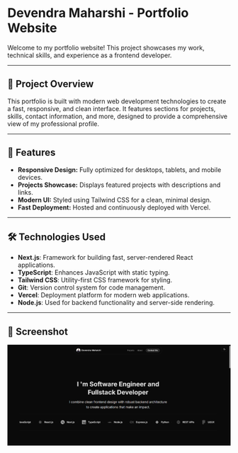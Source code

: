 # Devendra Maharshi - Portfolio Website

Welcome to my portfolio website! This project showcases my work, technical skills, and experience as a frontend developer.

---

## 🌟 Project Overview

This portfolio is built with modern web development technologies to create a fast, responsive, and clean interface. It features sections for projects, skills, contact information, and more, designed to provide a comprehensive view of my professional profile.

---

## 🚀 Features

- **Responsive Design:** Fully optimized for desktops, tablets, and mobile devices.
- **Projects Showcase:** Displays featured projects with descriptions and links.
- **Modern UI:** Styled using Tailwind CSS for a clean, minimal design.
- **Fast Deployment:** Hosted and continuously deployed with Vercel.

---

## 🛠️ Technologies Used

- **Next.js**: Framework for building fast, server-rendered React applications.
- **TypeScript**: Enhances JavaScript with static typing.
- **Tailwind CSS**: Utility-first CSS framework for styling.
- **Git**: Version control system for code management.
- **Vercel**: Deployment platform for modern web applications.
- **Node.js**: Used for backend functionality and server-side rendering.

---

## 📸 Screenshot

![Portfolio Screenshot](portfolio-screenshot.png)

